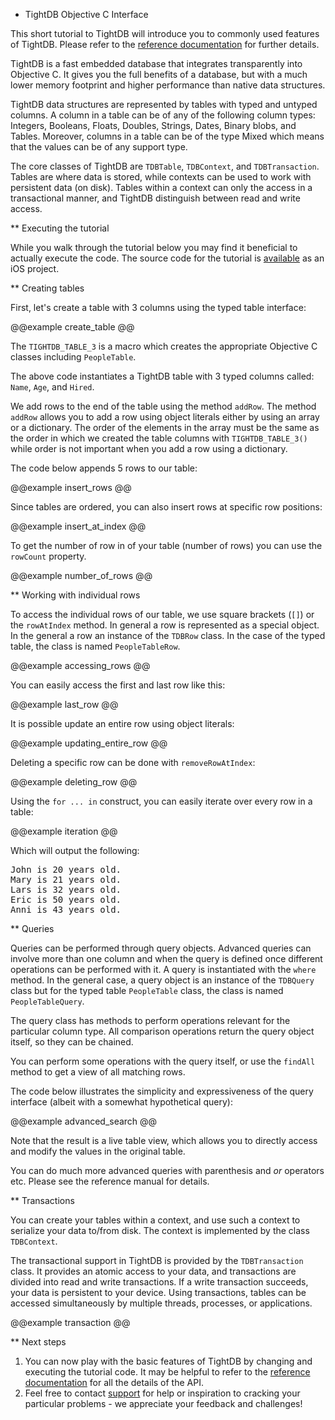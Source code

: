 * TightDB Objective C Interface

This short tutorial to TightDB will introduce you to
commonly used features of TightDB. Please refer to the
<a href="http://www.tightdb.com/documentation/1/Reference/">reference documentation</a>
for further details.

TightDB is a fast embedded database that integrates transparently
into Objective C. It gives you the full benefits of a database, but
with a much lower memory footprint and higher performance than native
data structures.

TightDB data structures are represented by tables with typed and
untyped columns. A column in a table can be of any of the following
column types: Integers, Booleans, Floats, Doubles, Strings, Dates,
Binary blobs, and Tables. Moreover, columns in a table can be of the
type Mixed which means that the values can be of any support type.

The core classes of TightDB are <code>TDBTable</code>,
<code>TDBContext</code>, and <code>TDBTransaction</code>. Tables are where
data is stored, while contexts can be used to work with
persistent data (on disk). Tables within a context can only the access in
a transactional manner, and TightDB distinguish between read and write access.

** Executing the tutorial

While you walk through the tutorial below you may find it beneficial to actually execute the code.
The source code for the tutorial is <a href="http://www.tightdb.com/downloads&/tutorial-ios.zip">available</a>
as an iOS project.

** Creating tables

First, let's create a table with 3 columns using the typed table interface:

@@example create_table @@

The <code>TIGHTDB_TABLE_3</code> is a macro which creates the appropriate Objective C classes
including <code>PeopleTable</code>.

The above code instantiates a TightDB table with 3 typed columns called: <code>Name</code>, <code>Age</code>,
and <code>Hired</code>.

We add rows to the end of the table using the method <code>addRow</code>.
The method <code>addRow</code> allows you to add a row
using object literals either by using an array or a dictionary.
The order of the elements in the array must be the same as the order in
which we created the table columns with <code>TIGHTDB_TABLE_3()</code>
while order is not important when you add a row using a dictionary.

The code below appends 5 rows to our table:

@@example insert_rows @@

Since tables are ordered, you can also insert rows at specific row positions:

@@example insert_at_index @@

To get the number of row in of your table (number of rows) you can use the
<code>rowCount</code> property.

@@example number_of_rows @@

** Working with individual rows

To access the individual rows of our table, we use square brackets
(<code>[]</code>) or the <code>rowAtIndex</code> method. In general a row is
represented as a special object. In the
general a row an instance of the <code>TDBRow</code> class. In the
case of the typed table, the class is named <code>PeopleTableRow</code>.

@@example accessing_rows @@

You can easily access the first and last row like this:

@@example last_row @@

It is possible update an entire row using object literals:

@@example updating_entire_row @@

Deleting a specific row can be done with <code>removeRowAtIndex</code>:

@@example deleting_row @@

Using the <code>for ... in</code> construct, you can
easily iterate over every row in a table:


@@example iteration @@

Which will output the following:

<div class="code">
<pre>
John is 20 years old.
Mary is 21 years old.
Lars is 32 years old.
Eric is 50 years old.
Anni is 43 years old.
</pre>
</div>

** Queries

Queries can be performed through query objects. Advanced
queries can involve more than one column and when the query is
defined once different operations can be performed with it. A query
is instantiated with the <code>where</code> method. In the general case, a
query object is an instance of the <code>TDBQuery</code> class but for
the typed table <code>PeopleTable</code> class, the class is named
<code>PeopleTableQuery</code>.

The query class has methods to perform operations relevant for the
particular column type. All comparison operations return the query
object itself, so they can be chained.

You can perform some operations with the query itself, or use the
<code>findAll</code> method to get a view of all matching rows.

The code below illustrates the simplicity and expressiveness of the
query interface (albeit with a somewhat hypothetical query):

@@example advanced_search @@

Note that the result is a live table view, which allows you to
directly access and modify the values in the original table.

You can do much more advanced queries with parenthesis and <i>or</i>
operators etc. Please see the reference manual for details.

** Transactions

You can create your tables within a context, and use such a context to serialize
your data to/from disk. The context is implemented
by the class <code>TDBContext</code>.

The transactional support in TightDB is provided by the
<code>TDBTransaction</code> class. It provides an atomic access to your
data, and transactions are divided into read and write
transactions. If a write transaction succeeds, your data is persistent
to your device. Using transactions, tables can be accessed
simultaneously by multiple threads, processes, or applications.

@@example transaction @@


** Next steps

<ol>

<li>You can now play with the basic features of TightDB by changing and executing the tutorial code.
It may be helpful to refer to the <a
href="http://www.tightdb.com/documentation/ObjectiveC_ref/1/Reference/">reference
documentation</a> for all the details of the API. </li>

<li>Feel free to contact <a
href="mailto:support@tightdb.com">support</a> for help or inspiration
to cracking your particular problems - we appreciate your feedback and
challenges!</li>

</ol>
